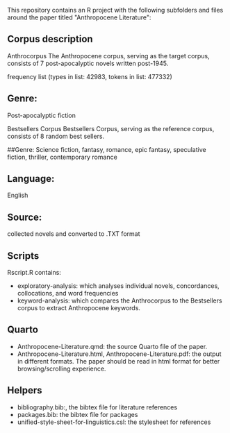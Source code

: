 This repository contains an R project with the following subfolders and files around the paper titled "Anthropocene Literature":

## Corpus description

Anthrocorpus
The Anthropocene corpus, serving as the target corpus, consists of 7 post-apocalyptic novels written post-1945.

frequency list (types in list: 42983, tokens in list: 477332)

## Genre: 
Post-apocalyptic fiction

Bestsellers Corpus
Bestsellers Corpus, serving as the reference corpus, consists of 8 random best sellers.

##Genre:
Science fiction, fantasy, romance, epic fantasy, speculative fiction, thriller, contemporary romance

## Language: 
English



## Source: 
collected novels and converted to .TXT format

## Scripts
Rscript.R contains:
- exploratory-analysis: which analyses individual novels, concordances, collocations, and word frequencies
- keyword-analysis: which compares the Anthrocorpus to the Bestsellers corpus to extract Anthropocene keywords.



## Quarto
- Anthropocene-Literature.qmd: the source Quarto file of the paper.
- Anthropocene-Literature.html, Anthropocene-Literature.pdf: the output in different formats. The paper should be read in html format for better browsing/scrolling experience.

## Helpers
- bibliography.bib:, the bibtex file for literature references
- packages.bib: the bibtex file for packages
- unified-style-sheet-for-linguistics.csl: the stylesheet for references
